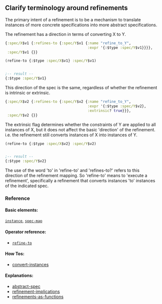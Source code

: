 <!---
  This markdown file was generated. Do not edit.
  -->

## Clarify terminology around refinements

The primary intent of a refinement is to be a mechanism to translate instances of more concrete specifications into more abstract specifications.

The refinement has a direction in terms of converting X to Y.

```clojure
{:spec/X$v1 {:refines-to {:spec/Y$v1 {:name "refine_to_Y",
                                      :expr '{:$type :spec/Y$v1}}}},
 :spec/Y$v1 {}}
```

```clojure
(refine-to {:$type :spec/X$v1} :spec/Y$v1)


;-- result --
{:$type :spec/Y$v1}
```

This direction of the spec is the same, regardless of whether the refinement is intrinsic or extrinsic.

```clojure
{:spec/X$v2 {:refines-to {:spec/Y$v2 {:name "refine_to_Y",
                                      :expr '{:$type :spec/Y$v2},
                                      :extrinsic? true}}},
 :spec/Y$v2 {}}
```

The extrinsic flag determines whether the constraints of Y are applied to all instances of X, but it does not affect the basic 'direction' of the refinement. i.e. the refinement still converts instances of X into instances of Y.

```clojure
(refine-to {:$type :spec/X$v2} :spec/Y$v2)


;-- result --
{:$type :spec/Y$v2}
```

The use of the word 'to' in 'refine-to' and 'refines-to?' refers to this direction of the refinement mapping. So 'refine-to' means to 'execute a refinement', specifically a refinement that converts instances 'to' instances of the indicated spec.

### Reference

#### Basic elements:

[`instance`](../halite_basic-syntax-reference.md#instance), [`spec-map`](../../halite_spec-syntax-reference.md)

#### Operator reference:

* [`refine-to`](../halite_full-reference.md#refine-to)


#### How Tos:

* [convert-instances](../how-to/halite_convert-instances.md)


#### Explanations:

* [abstract-spec](../explanation/halite_abstract-spec.md)
* [refinement-implications](../explanation/halite_refinement-implications.md)
* [refinements-as-functions](../explanation/halite_refinements-as-functions.md)


